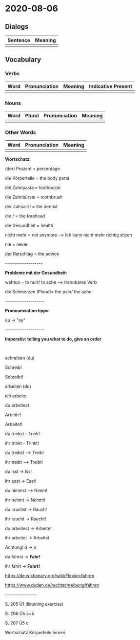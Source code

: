 # 2020-08-06

## Dialogs

| Sentence | Meaning |
| -------- | ------- |
|          |         |

## Vocabulary

### Verbs

| Word | Pronunciation | Meaning | Indicative Present |
| ---- | ------------- | ------- | ------------------ |
|      |               |         |                    |

### Nouns

| Word | Plural | Pronunciation | Meaning |
| ---- | ------ | ------------- | ------- |
|      |        |               |         |

### Other Words

| Word | Pronunciation | Meaning |
| ---- | ------------- | ------- |
|      |               |         |





**Wortschatz:**

(der) Prozent = percentage

die Körperteile = the body parts

die Zahnpasta = toothpaste

die Zahnbürste = toothbrush

der Zahnarzt = the dentist

die / = the forehead

die Gesundheit = health

nicht mehr = not anymore --> Ich kann nicht mehr richtig sitzen

nie = never

der Ratschlag = the advice

\-------------------



**Probleme mit der Gesundheit:**

wehtun = to hurt/ to ache --> trennbares Verb

die Schmerzen  (Plural)= the pain/ the ache

\--------------------



**Pronounciation tipps:**

eu -> "oy"

\--------------------

**Imperativ: telling you what to do, give an order**



​    

schreiben (du)

Schreib!

Schreibt!



arbeiten (du)

ich arbeite

du arbeitest 

Arbeite!

Arbeitet!



du trinkst - Trink!

ihr trinkt - Trinkt!



du treibst --> Treib!

ihr treibt --> Treibt!



du isst -> Iss!

ihr esst -> Esst!



du nimmst --> Nimm!

ihr nehmt -> Nehmt!



du rauchst -> Rauch!

ihr raucht -> Raucht!



du arbeitest -> Arbeite!

ihr arbeitet -> Arbeitet



Achtung! *ä -> a*

du fährst -> **Fahr!**

ihr fahrt -> **Fahrt!**



https://de.wiktionary.org/wiki/Flexion:fahren

https://www.duden.de/rechtschreibung/fahren



\----------------

S. 205 Ü1 (listening exercise)

S. 206 Ü5 a+b

S. 207 Ü5 c

Wortschatz Körperteile lernen